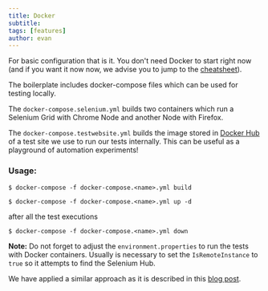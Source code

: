 ```yaml
---
title: Docker
subtitle:
tags: [features]
author: evan
---
```


For basic configuration that is it. You don't need Docker to start right now (and if you want it now now, we advise you to jump to the [cheatsheet](https://catena-media.github.io/Dtective/docs/cheatsheet/)).

The boilerplate includes docker-compose files which can be used for testing locally.

The `docker-compose.selenium.yml` builds two containers which run a Selenium Grid with Chrome Node and another Node with Firefox.

The `docker-compose.testwebsite.yml` builds the image stored in [Docker Hub](https://hub.docker.com/r/catenaqa/examplesite) of a test site we use to run our tests internally. This can be useful as a playground of automation experiments!

### Usage:

 `$ docker-compose -f docker-compose.<name>.yml build`

 `$ docker-compose -f docker-compose.<name>.yml up -d`

 after all the test executions

 `$ docker-compose -f docker-compose.<name>.yml down`

**Note:** Do not forget to adjust the `environment.properties` to run the tests with Docker containers.
Usually is necessary to set the `IsRemoteInstance` to `true` so it attempts to find the Selenium Hub.



We have applied a similar approach as it is described in this [blog post](https://techblog.dotdash.com/setting-up-a-selenium-grid-with-docker-containers-for-running-automation-tests-c43aceccd5d9).
